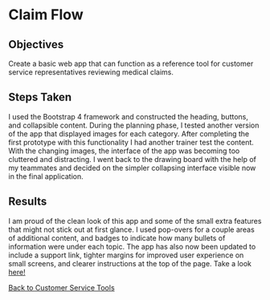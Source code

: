 # Claim Flow

## Objectives
Create a basic web app that can function as a reference tool for customer service representatives reviewing medical claims.

## Steps Taken
I used the Bootstrap 4 framework and constructed the heading, buttons, and collapsible content. During the planning phase, I tested another version of the app that displayed images for each category. After completing the first prototype with this functionality I had another trainer test the content. With the changing images, the interface of the app was becoming too cluttered and distracting. I went back to the drawing board with the help of my teammates and decided on the simpler collapsing interface visible now in the final application.

## Results
I am proud of the clean look of this app and some of the small extra features that might not stick out at first glance. I used pop-overs for a couple areas of additional content, and badges to indicate how many bullets of information were under each topic. The app has also now been updated to include a support link, tighter margins for improved user experience on small screens, and clearer instructions at the top of the page. Take a look [here!](https://filedn.com/lWYjvlpRciYBP9xzzyqgShB/Customer-Service-Tools/claim_flow/index.html)
  
[Back to Customer Service Tools](https://github.com/jhunschejones/Customer-Service-Tools)
